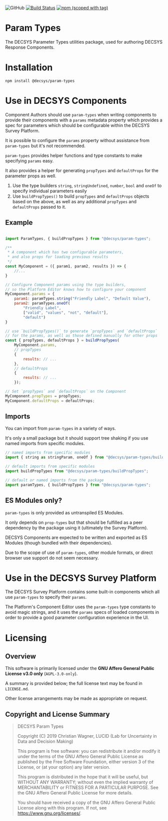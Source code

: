 ![GitHub](https://img.shields.io/github/license/decsys/param-types.svg)
[![Build Status](https://dev.azure.com/UniversityOfNottingham/DECSYS/_apis/build/status/decsys.param-types?branchName=master)](https://dev.azure.com/UniversityOfNottingham/DECSYS/_build/latest?definitionId=179&branchName=master)
[![npm (scoped with tag)](https://img.shields.io/npm/v/@decsys/param-types/latest.svg)](https://www.npmjs.com/package/@decsys/param-types)

# Param Types

The DECSYS Parameter Types utilities package, used for authoring DECSYS Response Components.

# Installation

`npm install @decsys/param-types`

# Use in DECSYS Components

Component Authors should use `param-types` when writing components to provide their components with a `params` metadata property which provides a spec for parameters which should be configurable within the DECSYS Survey Platform.

It is possible to configure the `params` property without assistance from `param-types` but it's not recommended.

`param-types` provides helper functions and type constants to make specifying `params` easy.

It also provides a helper for generating `propTypes` and `defaultProps` for the parameter props as well.

1. Use the type builders `string`, `stringUndefined`, `number`, `bool` and `oneOf` to specify individual parameters easily
2. Use `buildPropTypes()` to build `propTypes` and `defaultProps` objects based on the above, as well as any additional `propTypes` and `defaultProps` passed to it.

## Example

```javascript

import ParamTypes, { buildPropTypes } from "@decsys/param-types";

/**
 * A component which has two configurable parameters,
 * and also props for loading previous results
 */
const MyComponent = ({ param1, param2, results }) => {
    //...
}

// Configure Component params using the type builders,
// so the Platform Editor knows how to configure your component
MyComponent.params = {
    param1: paramTypes.string("Friendly Label", "Default Value"),
    param2: paramTypes.oneOf(
        "Friendly Label",
        ["valid", "values", "not", "default"],
        "default")
}

// use `buildPropTypes()` to generate `propTypes` and `defaultProps`
// for the params, as well as those defined manually for other props
const { propTypes, defaultProps } = buildPropTypes(
    MyComponent.params,
    // propTypes
    {
        results: // ...
    },
    // defaultProps
    {
        results: // ...
    });

// Set `propTypes` and `defaultProps` on the Component
MyComponent.propTypes = propTypes;
MyComponent.defaultProps = defaultProps;
```

## Imports

You can import from `param-types` in a variety of ways.

It's only a small package but it should support tree shaking if you use named imports from specific modules.

```javascript
// named imports from specific modules
import { string as stringParam, oneOf } from "@decsys/param-types/builders";

// default imports from specific modules
import buildPropTypes from "@decsys/param-types/buildPropTypes";

// default or named imports from the package
import paramTypes, { buildPropTypes } from "@decsys/param-types";
```

## ES Modules only?

`param-types` is only provided as untranspiled ES Modules.

It only depends on `prop-types` but that should be fulfilled as a peer dependency by the package using it (ultimately the Survey Platform).

DECSYS Components are expected to be written and exported as ES Modules (though bundled with their dependencies).

Due to the scope of use of `param-types`, other module formats, or direct browser use support do not seem necessary.

# Use in the DECSYS Survey Platform

The DECSYS Survey Platform contains some built-in components which all use `param-types` to specify their `params`.

The Platform's Component Editor uses the `param-types` type constants to avoid magic strings, and it uses the `params` specs of loaded components in order to provide a good parameter configuration experience in the UI.

# Licensing

## Overview

This software is primarily licensed under the **GNU Affero General Public License v3.0 only** (`AGPL-3.0-only`).

A summary is provided below; the full license text may be found in `LICENSE.md`.

Other license arrangements may be made as appropriate on request.

## Copyright and License Summary

> DECSYS Param Types
>
> Copyright (C) 2019 Christian Wagner, LUCID (Lab for Uncertainty in Data and Decision Making)
>
> This program is free software: you can redistribute it and/or modify
it under the terms of the GNU Affero General Public License as published
by the Free Software Foundation, either version 3 of the License, or
(at your option) any later version.
>
> This program is distributed in the hope that it will be useful,
but WITHOUT ANY WARRANTY; without even the implied warranty of
MERCHANTABILITY or FITNESS FOR A PARTICULAR PURPOSE.  See the
GNU Affero General Public License for more details.
>
> You should have received a copy of the GNU Affero General Public License
along with this program.  If not, see <https://www.gnu.org/licenses/>.
